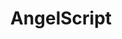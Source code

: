 ---
title: AngelScript
description: The scripting language used by Comet Engine.
image:

# Badge style
style:
    background: "#2a9d8f"
    color: "#fff"
---
